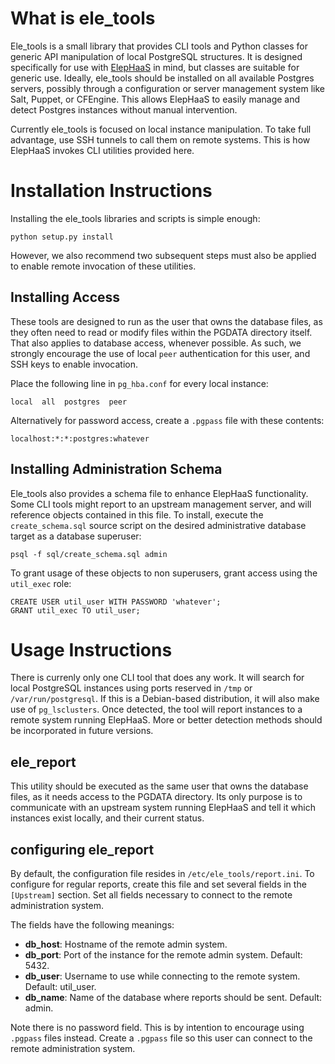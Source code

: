What is ele_tools
=================

Ele_tools is a small library that provides CLI tools and Python classes for generic API manipulation of local PostgreSQL structures. It is designed specifically for use with [ElepHaaS](https://github.com/peak6/elephaas) in mind, but classes are suitable for generic use. Ideally, ele_tools should be installed on all available Postgres servers, possibly through a configuration or server management system like Salt, Puppet, or CFEngine. This allows ElepHaaS to easily manage and detect Postgres instances without manual intervention.

Currently ele_tools is focused on local instance manipulation. To take full advantage, use SSH tunnels to call them on remote systems. This is how ElepHaaS invokes CLI utilities provided here.

Installation Instructions
=========================

Installing the ele_tools libraries and scripts is simple enough:

    python setup.py install

However, we also recommend two subsequent steps must also be applied to enable remote invocation of these utilities.

Installing Access
-----------------

These tools are designed to run as the user that owns the database files, as they often need to read or modify files within the PGDATA directory itself. That also applies to database access, whenever possible. As such, we strongly encourage the use of local `peer` authentication for this user, and SSH keys to enable invocation.

Place the following line in `pg_hba.conf` for every local instance:

    local  all  postgres  peer

Alternatively for password access, create a `.pgpass` file with these contents:

    localhost:*:*:postgres:whatever


Installing Administration Schema
--------------------------------

Ele_tools also provides a schema file to enhance ElepHaaS functionality. Some CLI tools might report to an upstream management server, and will reference objects contained in this file. To install, execute the `create_schema.sql` source script on the desired administrative database target as a database superuser:

    psql -f sql/create_schema.sql admin

To grant usage of these objects to non superusers, grant access using the `util_exec` role:

    CREATE USER util_user WITH PASSWORD 'whatever';
    GRANT util_exec TO util_user;


Usage Instructions
==================

There is currenly only one CLI tool that does any work. It will search for local PostgreSQL instances using ports reserved in `/tmp` or `/var/run/postgresql`. If this is a Debian-based distribution, it will also make use of `pg_lsclusters`. Once detected, the tool will report instances to a remote system running ElepHaaS. More or better detection methods should be incorporated in future versions.

ele_report
----------

This utility should be executed as the same user that owns the database files, as it needs access to the PGDATA directory. Its only purpose is to communicate with an upstream system running ElepHaaS and tell it which instances exist locally, and their current status.

configuring ele_report
-------------------------

By default, the configuration file resides in `/etc/ele_tools/report.ini`. To configure for regular reports, create this file and set several fields in the `[Upstream]` section. Set all fields necessary to connect to the remote administration system.

The fields have the following meanings:

* **db_host**: Hostname of the remote admin system.
* **db_port**: Port of the instance for the remote admin system. Default: 5432.
* **db_user**: Username to use while connecting to the remote system. Default: util_user.
* **db_name**: Name of the database where reports should be sent. Default: admin.

Note there is no password field. This is by intention to encourage using `.pgpass` files instead. Create a `.pgpass` file so this user can connect to the remote administration system.

